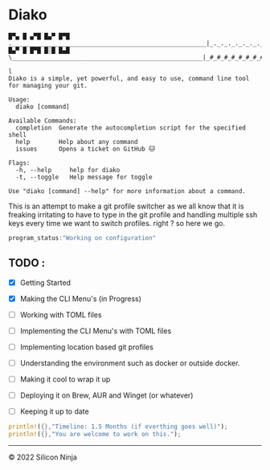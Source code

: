 # Diako


```
█▀▄ █ ▄▀█ █▄▀ █▀█ .______________________________________________________|_._._._._._._._._._.
█▄▀ █ █▀█ █░█ █▄█  \_____________________________________________________|_#_#_#_#_#_#_#_#_#_|
                                                                                                                                                    l
Diako is a simple, yet powerful, and easy to use, command line tool for managing your git.

Usage:
  diako [command]

Available Commands:
  completion  Generate the autocompletion script for the specified shell
  help        Help about any command
  issues      Opens a ticket on GitHub 🐱

Flags:
  -h, --help     help for diako
  -t, --toggle   Help message for toggle

Use "diako [command] --help" for more information about a command.
```

This is an attempt to make a git profile switcher as we all know that it is freaking irritating to have to type in the git profile and handling multiple ssh keys every time we want to switch profiles. right ? so here we go.

```csharp
program_status:"Working on configuration"
```

## TODO :

- [x] Getting Started
- [x] Making the CLI Menu's (in Progress)
- [ ] Working with TOML files
- [ ] Implementing the CLI Menu's with TOML files
- [ ] Implementing location based git profiles
- [ ] Understanding the environment such as docker or outside docker.
- [ ] Making it cool to wrap it up
- [ ] Deploying it on Brew, AUR and Winget (or whatever)
- [ ] Keeping it up to date



```rust
println!({},"Timeline: 1.5 Months (if everthing goes well)"); 
println!({},"You are welcome to work on this."); 
```

----
© 2022 Silicon Ninja
